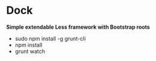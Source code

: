# Dock
**Simple extendable Less framework with Bootstrap roots**

* sudo npm install -g grunt-cli
* npm install
* grunt watch
